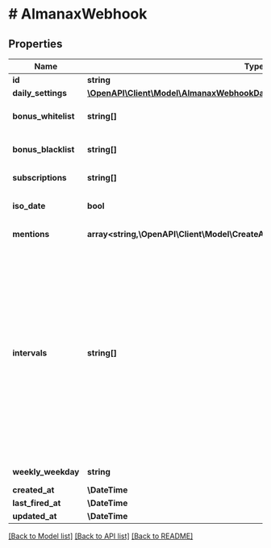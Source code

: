 # # AlmanaxWebhook

## Properties

Name | Type | Description | Notes
------------ | ------------- | ------------- | -------------
**id** | **string** |  | [optional]
**daily_settings** | [**\OpenAPI\Client\Model\AlmanaxWebhookDailySettings**](AlmanaxWebhookDailySettings.md) |  | [optional]
**bonus_whitelist** | **string[]** | Only post when these bonuses come up. From all available bonuses (ids) from /dofus2/meta/{language}/almanax/bonuses. | [optional]
**bonus_blacklist** | **string[]** | Skip the day when these bonuses come up. From all available bonuses (ids) from /dofus2/meta/{language}/almanax/bonuses | [optional]
**subscriptions** | **string[]** | Get the available subscriptions with /meta/webhooks/almanax | [optional]
**iso_date** | **bool** | If false, it will use common local time formats and weekday translations. If true, the format is YYYY-MM-DD. | [optional] [default to false]
**mentions** | **array<string,\OpenAPI\Client\Model\CreateAlmanaxWebhookMentionsValueInner[]>** | Almanax bonus ids mapped to array of mentions. | [optional]
**intervals** | **string[]** | - Daily posts each day, filtering with Black/Whitelist and mentions are applied daily. - Weekly posts the next 7 days (excluding the posting day) once per week at the specified time. With only weekly selected, of all mentions, only prior notices will come through daily. The 7 day preview gets filtered by the Black/Whitelist. - Monthly posts a preview of the next month from first to last date. The post will be on the last day of a month (ignoring day of the week) at the specified time. Mentions and filtering works like weekly. The biggest difference between daily and the other two is that daily always posts the current day while monthly and weekly only show future days. You can always combine the intervals by selecting multiple intervals for one hook or create multiple hooks for the same channel with different settings to get every highly specific combination you want. | [optional]
**weekly_weekday** | **string** | When to post the weekly preview at the specified time. | [optional]
**created_at** | **\DateTime** |  | [optional]
**last_fired_at** | **\DateTime** |  | [optional]
**updated_at** | **\DateTime** |  | [optional]

[[Back to Model list]](../../README.md#models) [[Back to API list]](../../README.md#endpoints) [[Back to README]](../../README.md)
